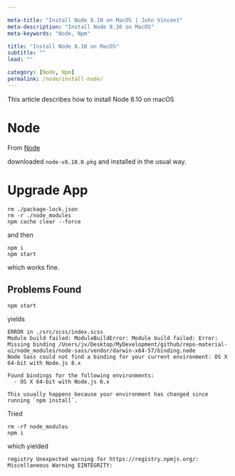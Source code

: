 ```yaml
---

meta-title: "Install Node 8.10 on MacOS | John Vincent"
meta-description: "Install Node 8.10 on MacOS"
meta-keywords: "Node, Npm"

title: "Install Node 8.10 on MacOS"
subtitle: ""
lead: ""

category: [Node, Npm]
permalink: /node/install-node/
---
```


This article describes how to install Node 8.10 on macOS

<!-- end -->

# Node

From [Node](https://www.nodejs.org)

downloaded `node-v8.10.0.pkg` and installed in the usual way.

# Upgrade App

```
rm ./package-lock.json
rm -r ./node_modules
npm cache clear --force
```

and then

```
npm i
npm start
```

which works fine.


## Problems Found

```
npm start
```

yields

```
ERROR in ./src/scss/index.scss
Module build failed: ModuleBuildError: Module build failed: Error: Missing binding /Users/jv/Desktop/MyDevelopment/github/repo-material-ui/node_modules/node-sass/vendor/darwin-x64-57/binding.node
Node Sass could not find a binding for your current environment: OS X 64-bit with Node.js 8.x

Found bindings for the following environments:
  - OS X 64-bit with Node.js 6.x

This usually happens because your environment has changed since running `npm install`.
```

Tried

```
rm -rf node_modules
npm i
```

which yielded

```
registry Unexpected warning for https://registry.npmjs.org/: Miscellaneous Warning EINTEGRITY:
```
